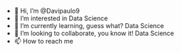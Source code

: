 - 👋 Hi, I’m @Davipaulo9
- 👀 I’m interested in Data Science
- 🌱 I’m currently learning, guess what? Data Science
- 💞️ I’m looking to collaborate, you know it! Data Science
- 📫 How to reach me 

<!---
Davipaulo9/Davipaulo9 is a ✨ special ✨ repository because its `README.md` (this file) appears on your GitHub profile.
You can click the Preview link to take a look at your changes.
--->
